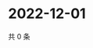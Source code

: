 # 2022-12-01

共 0 条

<!-- BEGIN WEIBO -->
<!-- 最后更新时间 Thu Dec 01 2022 06:01:10 GMT+0800 (China Standard Time) -->

<!-- END WEIBO -->
